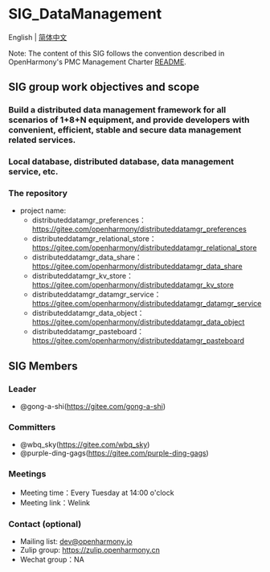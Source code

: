 # SIG_DataManagement 
English | [简体中文](./sig-distributeddatamgr_cn.md)

Note: The content of this SIG follows the convention described in OpenHarmony's PMC Management Charter [README](/zh/pmc.md).

## SIG group work objectives and scope

### Build a distributed data management framework for all scenarios of 1+8+N equipment, and provide developers with convenient, efficient, stable and secure data management related services.

### Local database, distributed database, data management service, etc.

### The repository 
- project name:
  - distributeddatamgr_preferences：https://gitee.com/openharmony/distributeddatamgr_preferences
  - distributeddatamgr_relational_store：https://gitee.com/openharmony/distributeddatamgr_relational_store
  - distributeddatamgr_data_share：https://gitee.com/openharmony/distributeddatamgr_data_share
  - distributeddatamgr_kv_store：https://gitee.com/openharmony/distributeddatamgr_kv_store
  - distributeddatamgr_datamgr_service：https://gitee.com/openharmony/distributeddatamgr_datamgr_service
  - distributeddatamgr_data_object：https://gitee.com/openharmony/distributeddatamgr_data_object
  - distributeddatamgr_pasteboard：https://gitee.com/openharmony/distributeddatamgr_pasteboard

## SIG Members

### Leader
- @gong-a-shi(https://gitee.com/gong-a-shi)

### Committers
- @wbq_sky(https://gitee.com/wbq_sky)
- @purple-ding-gags(https://gitee.com/purple-ding-gags)

### Meetings
 - Meeting time：Every Tuesday at 14:00 o'clock
 - Meeting link：Welink

### Contact (optional)

- Mailing list: dev@openharmony.io
- Zulip group: https://zulip.openharmony.cn
- Wechat group：NA
